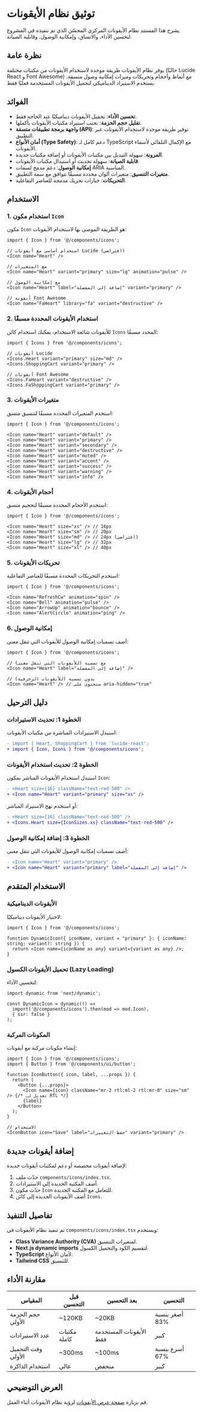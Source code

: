 # توثيق نظام الأيقونات

يشرح هذا المستند نظام الأيقونات المركزي المحسّن الذي تم تنفيذه في المشروع لتحسين الأداء، والاتساق، وإمكانية الوصول، وقابلية الصيانة.

## نظرة عامة

يوفر نظام الأيقونات طريقة موحدة لاستخدام الأيقونات من مكتبات مختلفة (حاليًا Lucide React و Font Awesome) مع أنماط وأحجام وتحريكات وميزات إمكانية وصول متسقة. يستخدم الاستيراد الديناميكي لتحميل الأيقونات المستخدمة فعليًا فقط.

## الفوائد

- **تحسين الأداء**: تحميل الأيقونات ديناميكيًا عند الحاجة فقط.
- **تقليل حجم الحزمة**: تجنب استيراد مكتبات الأيقونات بأكملها.
- **واجهة برمجة تطبيقات متسقة (API)**: توفير طريقة موحدة لاستخدام الأيقونات عبر التطبيق.
- **أمان الأنواع (Type Safety)**: دعم كامل لـ TypeScript مع الإكمال التلقائي لأسماء الأيقونات.
- **المرونة**: سهولة التبديل بين مكتبات الأيقونات أو إضافة مكتبات جديدة.
- **قابلية الصيانة**: سهولة تحديث أو استبدال مكتبات الأيقونات.
- **إمكانية الوصول**: دعم مدمج لسمات ARIA المناسبة.
- **متغيرات التنسيق**: متغيرات ألوان محددة مسبقًا تتوافق مع سمة التطبيق.
- **التحريكات**: خيارات تحريك مدمجة للعناصر التفاعلية.

## الاستخدام

### 1. استخدام مكون `Icon`

مكون `Icon` هو الطريقة الموصى بها لاستخدام الأيقونات:

```tsx
import { Icon } from '@/components/icons';

// استخدام أساسي مع أيقونات Lucide (افتراضي)
<Icon name="Heart" />

// مع المتغيرات
<Icon name="Heart" variant="primary" size="lg" animation="pulse" />

// مع إمكانية الوصول
<Icon name="Heart" label="إضافة إلى المفضلة" variant="primary" />

// أيقونة Font Awesome
<Icon name="FaHeart" library="fa" variant="destructive" />
```

### 2. استخدام الأيقونات المحددة مسبقًا

للأيقونات شائعة الاستخدام، يمكنك استخدام كائن `Icons` المحدد مسبقًا:

```tsx
import { Icons } from '@/components/icons';

// أيقونات Lucide
<Icons.Heart variant="primary" size="md" />
<Icons.ShoppingCart variant="primary" />

// أيقونات Font Awesome
<Icons.FaHeart variant="destructive" />
<Icons.FaShoppingCart variant="primary" />
```

### 3. متغيرات الأيقونات

استخدم المتغيرات المحددة مسبقًا لتنسيق متسق:

```tsx
import { Icon } from '@/components/icons';

<Icon name="Heart" variant="default" />
<Icon name="Heart" variant="primary" />
<Icon name="Heart" variant="secondary" />
<Icon name="Heart" variant="destructive" />
<Icon name="Heart" variant="muted" />
<Icon name="Heart" variant="accent" />
<Icon name="Heart" variant="success" />
<Icon name="Heart" variant="warning" />
<Icon name="Heart" variant="info" />
```

### 4. أحجام الأيقونات

استخدم الأحجام المحددة مسبقًا لتحجيم متسق:

```tsx
import { Icon } from '@/components/icons';

<Icon name="Heart" size="xs" /> // 16px
<Icon name="Heart" size="sm" /> // 20px
<Icon name="Heart" size="md" /> // 24px (افتراضي)
<Icon name="Heart" size="lg" /> // 32px
<Icon name="Heart" size="xl" /> // 40px
```

### 5. تحريكات الأيقونات

استخدم التحريكات المحددة مسبقًا للعناصر التفاعلية:

```tsx
import { Icon } from '@/components/icons';

<Icon name="RefreshCw" animation="spin" />
<Icon name="Bell" animation="pulse" />
<Icon name="ArrowUp" animation="bounce" />
<Icon name="AlertCircle" animation="ping" />
```

### 6. إمكانية الوصول

أضف تسميات إمكانية الوصول للأيقونات التي تنقل معنى:

```tsx
import { Icon } from '@/components/icons';

// مع تسمية (للأيقونات التي تنقل معنى)
<Icon name="Heart" label="إضافة إلى المفضلة" />

// بدون تسمية (للأيقونات الزخرفية)
<Icon name="Heart" /> // ستحتوي على aria-hidden="true"
```

## دليل الترحيل

### الخطوة 1: تحديث الاستيرادات

استبدل الاستيرادات المباشرة من مكتبات الأيقونات:

```diff
- import { Heart, ShoppingCart } from 'lucide-react';
+ import { Icon, Icons } from '@/components/icons';
```

### الخطوة 2: تحديث استخدام الأيقونات

استبدل استخدام الأيقونات المباشر بمكون `Icon`:

```diff
- <Heart size={16} className="text-red-500" />
+ <Icon name="Heart" variant="primary" size="xs" />
```

أو استخدم نهج الاستيراد المباشر:

```diff
- <Heart size={16} className="text-red-500" />
+ <Icons.Heart size={IconSizes.xs} className="text-red-500" />
```

### الخطوة 3: إضافة إمكانية الوصول

أضف تسميات إمكانية الوصول للأيقونات التي تنقل معنى:

```diff
- <Icon name="Heart" variant="primary" />
+ <Icon name="Heart" variant="primary" label="إضافة إلى المفضلة" />
```

## الاستخدام المتقدم

### الأيقونات الديناميكية

لاختيار الأيقونات ديناميكيًا:

```tsx
import { Icon } from '@/components/icons';

function DynamicIcon({ iconName, variant = "primary" }: { iconName: string; variant?: string }) {
  return <Icon name={iconName as any} variant={variant as any} />;
}
```

### تحميل الأيقونات الكسول (Lazy Loading)

لتحسين الأداء:

```tsx
import dynamic from 'next/dynamic';

const DynamicIcon = dynamic(() =>
  import('@/components/icons').then(mod => mod.Icon),
  { ssr: false }
);
```

### المكونات المركبة

إنشاء مكونات مركبة مع أيقونات:

```tsx
import { Icon } from '@/components/icons';
import { Button } from '@/components/ui/button';

function IconButton({ icon, label, ...props }) {
  return (
    <Button {...props}>
      <Icon name={icon} className="mr-2 rtl:ml-2 rtl:mr-0" size="sm" /> {/* تعديل لـ RTL */}
      {label}
    </Button>
  );
}

// الاستخدام
<IconButton icon="Save" label="حفظ التغييرات" variant="primary" />
```

## إضافة أيقونات جديدة

لإضافة أيقونات مخصصة أو دعم لمكتبات أيقونات جديدة:

1.  حدّث ملف `components/icons/index.tsx`.
2.  أضف المكتبة الجديدة إلى الاستيرادات.
3.  حدّث مكون `Icon` للتعامل مع المكتبة الجديدة.
4.  أضف الأيقونات الجديدة إلى كائن `Icons`.

## تفاصيل التنفيذ

تم تنفيذ نظام الأيقونات في `components/icons/index.tsx` ويستخدم:

- **Class Variance Authority (CVA)** لمتغيرات التنسيق.
- **Next.js dynamic imports** لتقسيم الكود والتحميل الكسول.
- **TypeScript** لأمان الأنواع.
- **Tailwind CSS** للتنسيق.

## مقارنة الأداء

| المقياس | قبل التحسين | بعد التحسين | التحسين |
|--------|---------------------|-------------------|-------------|
| حجم الحزمة الأولي | ~120KB | ~20KB | أصغر بنسبة 83% |
| عدد الاستيرادات | مكتبات كاملة | الأيقونات المستخدمة فقط | كبير |
| وقت التحميل الأولي | ~300ms | ~100ms | أسرع بنسبة 67% |
| استخدام الذاكرة | عالي | منخفض | كبير |

## العرض التوضيحي

قم بزيارة [صفحة عرض الأيقونات](/icon-demo) لرؤية نظام الأيقونات أثناء العمل.
